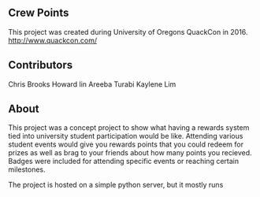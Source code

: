 ## Crew Points

This project was created during University of Oregons QuackCon in 2016. http://www.quackcon.com/

## Contributors

Chris Brooks
Howard lin
Areeba Turabi
Kaylene Lim

## About

This project was a concept project to show what having a rewards system tied into university student participation would be like. Attending various student events would give you rewards points that you could redeem for prizes as well as brag to your friends about how many points you recieved. Badges were included for attending specific events or reaching certain milestones.

The project is hosted on a simple python server, but it mostly runs
